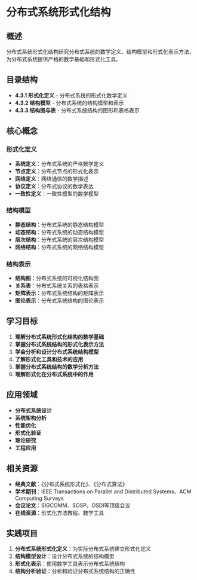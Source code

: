 # 分布式系统形式化结构

## 概述

分布式系统形式化结构研究分布式系统的数学定义、结构模型和形式化表示方法，为分布式系统提供严格的数学基础和形式化工具。

## 目录结构

- **4.3.1 形式化定义** - 分布式系统的形式化数学定义
- **4.3.2 结构模型** - 分布式系统的结构模型和表示
- **4.3.3 结构图与表** - 分布式系统结构的图形和表格表示

## 核心概念

### 形式化定义

- **系统定义**：分布式系统的严格数学定义
- **节点定义**：分布式节点的形式化表示
- **网络定义**：网络通信的数学描述
- **协议定义**：分布式协议的数学表达
- **一致性定义**：一致性模型的数学模型

### 结构模型

- **静态结构**：分布式系统的静态结构模型
- **动态结构**：分布式系统的动态结构模型
- **层次结构**：分布式系统的层次结构模型
- **网络结构**：分布式系统的网络结构模型

### 结构表示

- **结构图**：分布式系统的可视化结构图
- **关系表**：分布式系统关系的表格表示
- **矩阵表示**：分布式系统结构的矩阵表示
- **图论表示**：分布式系统结构的图论表示

## 学习目标

1. **理解分布式系统形式化结构的数学基础**
2. **掌握分布式系统结构的形式化表示方法**
3. **学会分析和设计分布式系统结构模型**
4. **了解形式化工具和技术的应用**
5. **掌握分布式系统结构的数学分析方法**
6. **理解形式化在分布式系统中的作用**

## 应用领域

- **分布式系统设计**
- **系统架构分析**
- **性能优化**
- **形式化验证**
- **理论研究**
- **工程应用**

## 相关资源

- **经典文献**：《分布式系统形式化》、《分布式算法》
- **学术期刊**：IEEE Transactions on Parallel and Distributed Systems、ACM Computing Surveys
- **会议论文**：SIGCOMM、SOSP、OSDI等顶级会议
- **在线资源**：形式化方法教程、数学工具

## 实践项目

1. **分布式系统形式化定义**：为实际分布式系统建立形式化定义
2. **结构模型设计**：设计分布式系统的结构模型
3. **形式化表示**：使用数学工具表示分布式系统结构
4. **结构分析验证**：分析和验证分布式系统结构的正确性
